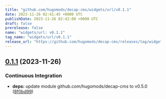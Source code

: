 ```yaml
---
title: "github.com/hugomods/decap-cms/widgets/url/v0.1.1"
date: 2023-11-26 02:41:45 +0000 UTC
publishDate: 2023-11-26 02:42:00 +0000 UTC
draft: false
prerelease: false
name: "widgets/url: v0.1.1"
tag_name: "widgets/url/v0.1.1"
release_url: "https://github.com/hugomods/decap-cms/releases/tag/widgets/url/v0.1.1"
---
```


## [0.1.1](https://github.com/hugomods/decap-cms/compare/widgets/url/v0.1.0...widgets/url/v0.1.1) (2023-11-26)


### Continuous Integration

* **deps:** update module github.com/hugomods/decap-cms to v0.5.0 ([8f0bd99](https://github.com/hugomods/decap-cms/commit/8f0bd9978157184d65e8d670bf5faf291455f403))
